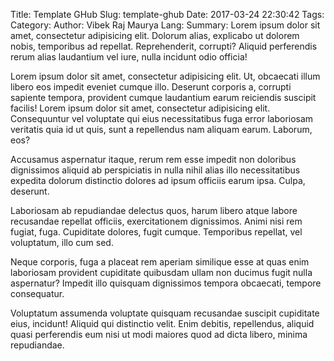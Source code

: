 Title: Template GHub
Slug: template-ghub
Date: 2017-03-24 22:30:42
Tags: 
Category: 
Author: Vibek Raj Maurya
Lang: 
Summary: Lorem ipsum dolor sit amet, consectetur adipisicing elit. Dolorum alias, explicabo ut dolorem nobis, temporibus ad repellat. Reprehenderit, corrupti? Aliquid perferendis rerum alias laudantium vel iure, nulla incidunt odio officia!

Lorem ipsum dolor sit amet, consectetur adipisicing elit. Ut, obcaecati illum libero eos impedit eveniet cumque illo. Deserunt corporis a, corrupti sapiente tempora, provident cumque laudantium earum reiciendis suscipit facilis! 
Lorem ipsum dolor sit amet, consectetur adipisicing elit. Consequuntur vel voluptate qui eius necessitatibus fuga error laboriosam veritatis quia id ut quis, sunt a repellendus nam aliquam earum. Laborum, eos?

Accusamus aspernatur itaque, rerum rem esse impedit non doloribus dignissimos aliquid ab perspiciatis in nulla nihil alias illo necessitatibus expedita dolorum distinctio dolores ad ipsum officiis earum ipsa. Culpa, deserunt.

Laboriosam ab repudiandae delectus quos, harum libero atque labore recusandae repellat officiis, exercitationem dignissimos. Animi nisi rem fugiat, fuga. Cupiditate dolores, fugit cumque. Temporibus repellat, vel voluptatum, illo cum sed.

Neque corporis, fuga a placeat rem aperiam similique esse at quas enim laboriosam provident cupiditate quibusdam ullam non ducimus fugit nulla aspernatur? Impedit illo quisquam dignissimos tempora obcaecati, tempore consequatur.

Voluptatum assumenda voluptate quisquam recusandae suscipit cupiditate eius, incidunt! Aliquid qui distinctio velit. Enim debitis, repellendus, aliquid quasi perferendis eum nisi ut modi maiores quod ad dicta libero, minima repudiandae.